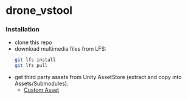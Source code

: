 # drone_vstool

### Installation
 - clone this repo
 - download multimedia files from LFS:
   ```bash
   git lfs install
   git lfs pull
   ```
 - get third party assets from Unity AssetStore (extract and copy into Assets/Submodules):
   - [Custom Asset](https://assetstore.unity.com)
